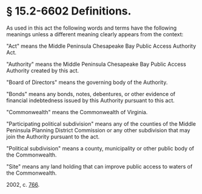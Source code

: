 # § 15.2-6602 Definitions.

<p>As used in this act the following words and terms have the following meanings unless a different meaning clearly appears from the context:</p><p>"Act" means the Middle Peninsula Chesapeake Bay Public Access Authority Act.</p><p>"Authority" means the Middle Peninsula Chesapeake Bay Public Access Authority created by this act.</p><p>"Board of Directors" means the governing body of the Authority.</p><p>"Bonds" means any bonds, notes, debentures, or other evidence of financial indebtedness issued by this Authority pursuant to this act.</p><p>"Commonwealth" means the Commonwealth of Virginia.</p><p>"Participating political subdivision" means any of the counties of the Middle Peninsula Planning District Commission or any other subdivision that may join the Authority pursuant to the act.</p><p>"Political subdivision" means a county, municipality or other public body of the Commonwealth.</p><p>"Site" means any land holding that can improve public access to waters of the Commonwealth.</p><p>2002, c. <a href='http://lis.virginia.gov/cgi-bin/legp604.exe?021+ful+CHAP0766'>766</a>.</p>